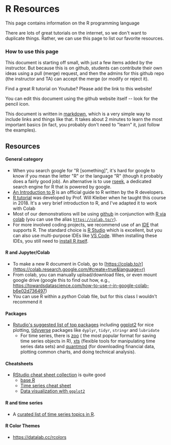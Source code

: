 # R Resources

This page contains information on the R programming language

There are lots of great tutorials on the internet, so we don't want to duplicate things. Rather, we can use this page to list our favorite resources.


### How to use this page

This document is starting off small, with just a few items added by the instructor. But because this is on github, students can contribute their own ideas using a pull (merge) request, and then the admins for this github repo (the instructor and TA) can accept the merge (or modify or reject it).

Find a great R tutorial on Youtube? Please add the link to this website!

You can edit this document using the github website itself -- look for the pencil icon.

This document is written in [markdown](https://en.wikipedia.org/wiki/Markdown), which is a very simple way to include links and things like that. It takes about 2 minutes to learn the most important basics (in fact, you probably don't need to "learn" it, just follow the examples).

## Resources

#### General category

- When you search google for "R [something]", it's hard for google to know if you mean the letter "R" or the language "R" (though it probably does a fairly good job).  An alternative is to use [rseek](https://rseek.org/), a dedicated search engine for R that is powered by google.
- [An Introduction to R](https://cran.r-project.org/doc/manuals/R-intro.pdf) is an official guide to R written by the R developers.
- [R tutorial](Code/R_tutorial.ipynb) was developed by Prof. Will Kleiber when he taught this course in 2018. It's a very brief introduction to R, and I've adapted it to work with Colab
- Most of our demonstrations will be using [github](http://github.com) in conjunction with [R via colab](https://colab.research.google.com/#create=true&language=r) (you can use the alias [`https://colab.to/r`](https://colab.to/r)).
- For more involved coding projects, we recommend use of an [IDE](https://en.wikipedia.org/wiki/Integrated_development_environment) that supports R. The standard choice is [R Studio](https://www.rstudio.com/) which is excellent, but you can also use multi-purpose IDEs like [VS Code](https://code.visualstudio.com/).  When installing these IDEs, you still need to [install R itself](https://cran.r-project.org/bin).


#### R and Jupyter/Colab
- To make a new R document in Colab, go to [https://colab.to/r](https://colab.research.google.com/#create=true&language=r)
- From colab, you can manually upload/download files, or even mount google drive (google this to find out how, e.g., https://towardsdatascience.com/how-to-use-r-in-google-colab-b6e02d736497)
- You can use R within a *python* Colab file, but for this class I wouldn't recommend it

#### Packages
- [Rstudio's suggested list of top packages](https://support.rstudio.com/hc/en-us/articles/201057987-Quick-list-of-useful-R-packages) including [ggplot2](http://docs.ggplot2.org/current/) for nice plotting, [tidyverse](https://www.tidyverse.org/) packages like `dyplyr`, `tidyr`, `stringr` and `lubridate`
  - For time series, there is [zoo](https://cran.rstudio.com/web/packages/zoo) ( the most popular format for saving time series objects in R), [xts](https://cran.rstudio.com/web/packages/xts) (flexible tools for manipulating time series data sets) and [quantmod](http://www.quantmod.com/) (for downloading financial data, plotting common charts, and doing technical analysis).

#### Cheatsheets
- [RStudio cheat sheet collection](https://github.com/rstudio/cheatsheets) is quite good
  - [base R](https://github.com/rstudio/cheatsheets/blob/main/base-r.pdf)
  - [Time series cheat sheet](https://github.com/rstudio/cheatsheets/blob/main/time-series.pdf) 
  - [Data visualization with `ggplot2`](https://github.com/rstudio/cheatsheets/blob/main/data-visualization.pdf)

#### R and time series
- A [curated list of time series topics in R](https://cran.r-project.org/web/views/TimeSeries.html).

#### R Color Themes
* https://datalab.cc/rcolors

